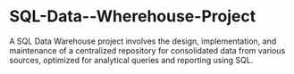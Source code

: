 # SQL-Data--Wherehouse-Project
A SQL Data Warehouse project involves the design, implementation, and maintenance of a centralized repository for consolidated data from various sources, optimized for analytical queries and reporting using SQL. 
